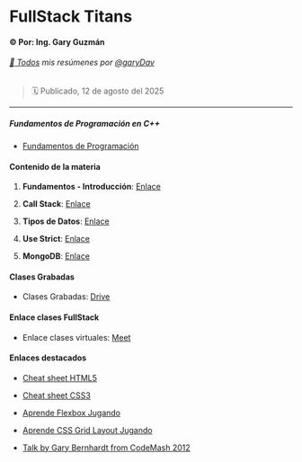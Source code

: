 # FullStack Titans

#### :copyright: Por: Ing. Gary Guzmán

###### [:page_with_curl: Todos](https://garydav.github.io/blogs-course) mis resúmenes por [@garyDav](https://github.com/garyDav)

> :spiral_calendar: Publicado, 12 de agosto del 2025

---

##### Fundamentos de Programación en **C++**

* [Fundamentos de Programación](https://github.com/garyDav/programacion)

#### Contenido de la materia

1. **Fundamentos - Introducción**: [Enlace](./temas/01-FundamentosWeb.md)

2. **Call Stack**: [Enlace](./temas/02-CallStack.md)

3. **Tipos de Datos**: [Enlace](./temas/03-TiposDatosPrimitivos.md)

4. **Use Strict**: [Enlace](./temas/04-UseStrict.md)

5. **MongoDB**: [Enlace](./temas/05-MongoDB.md)

#### Clases Grabadas

* Clases Grabadas: [Drive](https://drive.google.com/drive/folders/1Zd6SKK8sqIUPw2qt7WhXnL4uMADqsU4I?usp=sharing)

#### Enlace clases FullStack

* Enlace clases virtuales: [Meet](https://meet.google.com/qcg-qtnv-rwu)

#### Enlaces destacados

* [Cheat sheet HTML5](https://htmlcheatsheet.com)

* [Cheat sheet CSS3](https://htmlcheatsheet.com/css)

* [Aprende Flexbox Jugando](https://flexboxfroggy.com/#es)

* [Aprende CSS Grid Layout Jugando](https://cssgridgarden.com/#es)

* [Talk by Gary Bernhardt from CodeMash 2012](https://www.destroyallsoftware.com/talks/wat)

